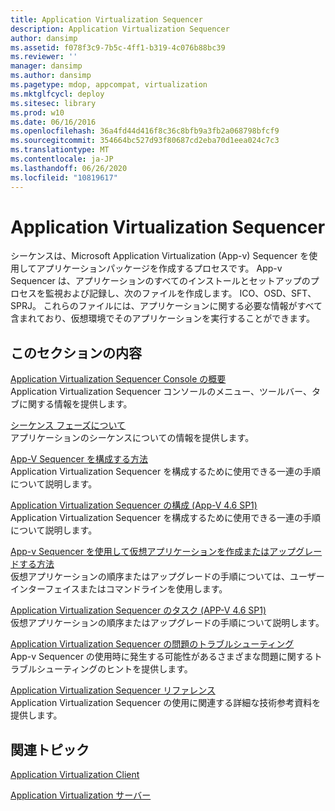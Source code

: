 ```yaml
---
title: Application Virtualization Sequencer
description: Application Virtualization Sequencer
author: dansimp
ms.assetid: f078f3c9-7b5c-4ff1-b319-4c076b88bc39
ms.reviewer: ''
manager: dansimp
ms.author: dansimp
ms.pagetype: mdop, appcompat, virtualization
ms.mktglfcycl: deploy
ms.sitesec: library
ms.prod: w10
ms.date: 06/16/2016
ms.openlocfilehash: 36a4fd44d416f8c36c8bfb9a3fb2a068798bfcf9
ms.sourcegitcommit: 354664bc527d93f80687cd2eba70d1eea024c7c3
ms.translationtype: MT
ms.contentlocale: ja-JP
ms.lasthandoff: 06/26/2020
ms.locfileid: "10819617"
---
```

# Application Virtualization Sequencer


シーケンスは、Microsoft Application Virtualization (App-v) Sequencer を使用してアプリケーションパッケージを作成するプロセスです。 App-v Sequencer は、アプリケーションのすべてのインストールとセットアップのプロセスを監視および記録し、次のファイルを作成します。 ICO、OSD、SFT、SPRJ。 これらのファイルには、アプリケーションに関する必要な情報がすべて含まれており、仮想環境でそのアプリケーションを実行することができます。

## このセクションの内容


<a href="" id="application-virtualization-sequencer-console-overview"></a>[Application Virtualization Sequencer Console の概要](application-virtualization-sequencer-console-overview.md)  
Application Virtualization Sequencer コンソールのメニュー、ツールバー、タブに関する情報を提供します。

<a href="" id="about-sequencing-phases"></a>[シーケンス フェーズについて](about-sequencing-phases.md)  
アプリケーションのシーケンスについての情報を提供します。

<a href="" id="how-to-configure-the-app-v-sequencer"></a>[App-V Sequencer を構成する方法](how-to-configure-the-app-v-sequencer.md)  
Application Virtualization Sequencer を構成するために使用できる一連の手順について説明します。

<a href="" id="configuring-the-application-virtualization-sequencer--app-v-4-6-sp1-"></a>[Application Virtualization Sequencer の構成 (App-V 4.6 SP1)](configuring-the-application-virtualization-sequencer--app-v-46-sp1-.md)  
Application Virtualization Sequencer を構成するために使用できる一連の手順について説明します。

<a href="" id="how-to-create-or-upgrade-virtual-applications-using--the-app-v-sequencer"></a>[App-v Sequencer を使用して仮想アプリケーションを作成またはアップグレードする方法](how-to-create-or-upgrade-virtual-applications-using--the-app-v-sequencer.md)  
仮想アプリケーションの順序またはアップグレードの手順については、ユーザーインターフェイスまたはコマンドラインを使用します。

<a href="" id="tasks-for-the-application-virtualization-sequencer--app-v-4-6-sp1-"></a>[Application Virtualization Sequencer のタスク (APP-V 4.6 SP1)](tasks-for-the-application-virtualization-sequencer--app-v-46-sp1-.md)  
仮想アプリケーションの順序またはアップグレードの手順について説明します。

<a href="" id="troubleshooting-application-virtualization-sequencer-issues"></a>[Application Virtualization Sequencer の問題のトラブルシューティング](troubleshooting-application-virtualization-sequencer-issues.md)  
App-v Sequencer の使用時に発生する可能性があるさまざまな問題に関するトラブルシューティングのヒントを提供します。

<a href="" id="application-virtualization-sequencer-reference"></a>[Application Virtualization Sequencer リファレンス](application-virtualization-sequencer-reference.md)  
Application Virtualization Sequencer の使用に関連する詳細な技術参考資料を提供します。

## 関連トピック


[Application Virtualization Client](application-virtualization-client.md)

[Application Virtualization サーバー](application-virtualization-server.md)

 

 






